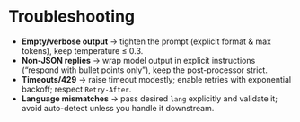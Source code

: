 # Troubleshooting

- **Empty/verbose output** → tighten the prompt (explicit format & max tokens), keep temperature ≤ 0.3.
- **Non-JSON replies** → wrap model output in explicit instructions (“respond with bullet points only”), keep the post-processor strict.
- **Timeouts/429** → raise timeout modestly; enable retries with exponential backoff; respect `Retry-After`.
- **Language mismatches** → pass desired `lang` explicitly and validate it; avoid auto-detect unless you handle it downstream.